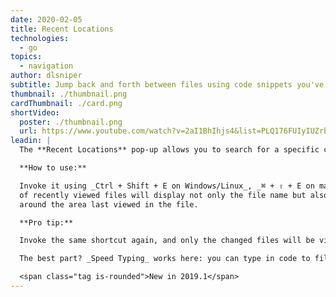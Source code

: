 ```yaml
---
date: 2020-02-05
title: Recent Locations
technologies:
  - go
topics:
  - navigation
author: dlsniper
subtitle: Jump back and forth between files using code snippets you've recently seen
thumbnail: ./thumbnail.png
cardThumbnail: ./card.png
shortVideo:
  poster: ./thumbnail.png
  url: https://www.youtube.com/watch?v=2aI1BhIhjs4&list=PLQ176FUIyIUZrbrlz4AY1V8VzBJKZyVlW&index=92
leadin: |
  The **Recent Locations** pop-up allows you to search for a specific change or recently viewed piece of code.

  **How to use:**

  Invoke it using _Ctrl + Shift + E on Windows/Linux_, _⌘ + ⇧ + E on macOS_, and the list
  of recently viewed files will display not only the file name but also the code snippets
  around the area last viewed in the file.

  **Pro tip:**

  Invoke the same shortcut again, and only the changed files will be visible.

  The best part? _Speed Typing_ works here: you can type in code to filter the results further.

  <span class="tag is-rounded">New in 2019.1</span>
---
```


